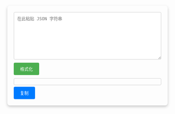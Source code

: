 
<div class="bt-jsonformat-container">
	<textarea id="jsonInput" class="bt-jsonformat-textarea" placeholder="在此粘贴 JSON 字符串"></textarea>
	<button class="bt-jsonformat-button" onclick="formatJson()">格式化</button>
	<div id="output" class="bt-jsonformat-output"></div>
	<button class="bt-jsonformat-copy-button" onclick="copyToClipboard()">复制</button>
</div>
<script>
	function formatJson() {
		const jsonInput = document.getElementById('jsonInput').value;
		const outputDiv = document.getElementById('output');
		outputDiv.innerHTML = '';

		try {
			const parsedJson = JSON.parse(jsonInput);
			const formattedJson = syntaxHighlight(JSON.stringify(parsedJson, null, 2));
			outputDiv.innerHTML = `<pre>${formattedJson}</pre>`;
		} catch (error) {
			outputDiv.innerHTML = `<span class="bt-jsonformat-error">JSON 格式错误：${error.message}</span>`;
		}
	}

	function syntaxHighlight(json) {
		json = json.replace(/&/g, '&amp;').replace(/</g, '&lt;').replace(/>/g, '&gt;');
		return json.replace(/("(\\u[a-zA-Z0-9]{4}|\\[^u]|[^\\"])*"(\s*:)?|\b(true|false|null)\b|-?\d+(?:\.\d*)?(?:[eE][+\-]?\d+)?)/g, function (match) {
			let cls = 'number';
			if (/^"/.test(match)) {
				if (/:$/.test(match)) {
					cls = 'bt-jsonformat-key'; // 添加前缀
				} else {
					cls = 'bt-jsonformat-string'; // 添加前缀
				}
			} else if (/true|false/.test(match)) {
				cls = 'bt-jsonformat-boolean'; // 添加前缀
			} else if (/null/.test(match)) {
				cls = 'bt-jsonformat-null'; // 添加前缀
			}
			return '<span class="' + cls + '">' + match + '</span>';
		});
	}
	
	function copyToClipboard() {
		const outputText = document.getElementById('output').innerText;
		if (navigator.clipboard) {
			navigator.clipboard.writeText(outputText).then(() => {
				alert('已复制到剪贴板！'); // 可选：显示提示信息
			}).catch(err => {
				console.error('复制失败：', err);
			});
		} else {
			// 兼容旧浏览器
			const tempTextArea = document.createElement('textarea');
			tempTextArea.value = outputText;
			document.body.appendChild(tempTextArea);
			tempTextArea.select();
			document.execCommand('copy');
			document.body.removeChild(tempTextArea);
		}
	}
</script>
<style>
	.bt-jsonformat-container { /* 前缀 */
		max-width: 800px;
		margin: 0 auto;
		padding: 20px;
		border-radius: 8px;
		box-shadow: 0 4px 8px rgba(120, 120, 120, 0.4);
	}
	.bt-jsonformat-textarea { /* 前缀 */
		width: 100%;
		height: 150px;
		padding: 10px;
		margin-bottom: 10px;
		border: 1px solid #ccc;
		border-radius: 4px;
		box-sizing: border-box;
		resize: vertical;
	}
	.bt-jsonformat-button { /* 前缀 */
		padding: 10px 20px;
		background-color: #4CAF50;
		color: white;
		border: none;
		border-radius: 4px;
		margin-bottom: 10px;
		cursor: pointer;
	}
	.bt-jsonformat-button:hover { /* 前缀 */
		background-color: #45a049;
	}
	.bt-jsonformat-output { /* 前缀 */
		white-space: pre-wrap;
		font-family: monospace;
		padding: 10px;
		border: 1px solid #ccc;
		border-radius: 4px;
		overflow-x: auto;
	}
	.bt-jsonformat-error { /* 前缀 */
		color: red;
	}
	/* JSON 格式化样式 - 使用前缀和更精细的层级颜色 */
	.bt-jsonformat-copy-button { /* 复制按钮样式 */
		padding: 10px 20px;
		background-color: #007bff;
		color: white;
		border: none;
		border-radius: 4px;
		cursor: pointer;
		margin-top: 5px;
	}
	.bt-jsonformat-copy-button:hover {
		background-color: #0056b3;
	}
	/* JSON 格式化样式 - 扩展到 10 级 */
	.bt-jsonformat-json-level-0 { color: #333; }
	.bt-jsonformat-json-level-1 { color: #007bff; }
	.bt-jsonformat-json-level-2 { color: #dc3545; }
	.bt-jsonformat-json-level-3 { color: #28a745; }
	.bt-jsonformat-json-level-4 { color: #ffc107; }
	.bt-jsonformat-json-level-5 { color: #17a2b8; }
	.bt-jsonformat-json-level-6 { color: #fd7e14; } /* 新增 */
	.bt-jsonformat-json-level-7 { color: #6f42c1; } /* 新增 */
	.bt-jsonformat-json-level-8 { color: #e83e8c; } /* 新增 */
	.bt-jsonformat-json-level-9 { color: #20c997; } /* 新增 */
	.bt-jsonformat-string { color: #007bff; }
	.bt-jsonformat-number { color: #dc3545; }
	.bt-jsonformat-boolean { color: #28a745; }
	.bt-jsonformat-null { color: #6c757d; }
	.bt-jsonformat-key { color: #00008b; } /* 深蓝色 */
	
	
</style>